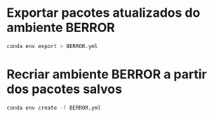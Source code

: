 # Exportar pacotes atualizados do ambiente BERROR

```bash
conda env export > BERROR.yml
```

# Recriar ambiente BERROR a partir dos pacotes salvos

```bash
conda env create -f BERROR.yml
```
